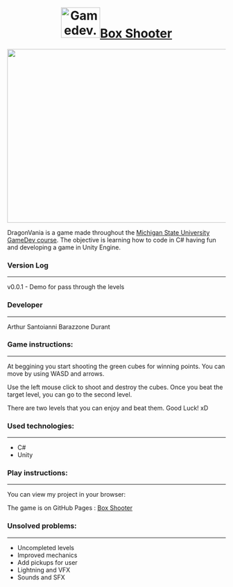 <a href="https://lafinca-studio.github.io/unity-box-shooter/"><h1 align="center"><img src="https://i.udemycdn.com/user/200_H/33027212_4271_5.jpg" width= "90" height="70" alt="Gamedev.tv">Box Shooter</img></h1></a>


<p align="center"><img src="https://encrypted-tbn0.gstatic.com/images?q=tbn:ANd9GcRXGsNlOhTPTwQ3oRq1iAz_LkATF9CHWGqPi9BPTMe7_9urE1LS3w&s" width = "600" height="400"></p>

DragonVania is a game made throughout the [Michigan State University GameDev course](http://gamedev.msu.edu/). The objective is learning how to code in C# having fun and developing a game in Unity Engine.

### Version Log
----

v0.0.1 - Demo for pass through the levels


### Developer
-------------------------

Arthur Santoianni Barazzone Durant

### Game instructions:
-------------------------

At beggining you start shooting the green cubes for winning points. You can move by using WASD and arrows.

Use the left mouse click to shoot and destroy the cubes. Once you beat the target level, you can go to the second level.

There are two levels that you can enjoy and beat them. Good Luck! xD

### Used technologies:
-------------------------

* C#
* Unity


### Play instructions:
------------------------------

You can view my project in your browser:

The game is on GitHub Pages : [Box Shooter](https://lafinca-studio.github.io/unity-box-shooter/)

### Unsolved problems:
-------------------------

* Uncompleted levels
* Improved mechanics
* Add pickups for user
* Lightning and VFX
* Sounds and SFX
